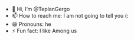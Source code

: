 - 👋 Hi, I’m @TeplanGergo
- 📫 How to reach me: I am  not going to tell you (:
- 😄 Pronouns: he
- ⚡ Fun fact: I like Among us

<!---
TeplanGergo/TeplanGergo is a ✨ special ✨ repository because its `README.md` (this file) appears on your GitHub profile.
You can click the Preview link to take a look at your changes.
--->
